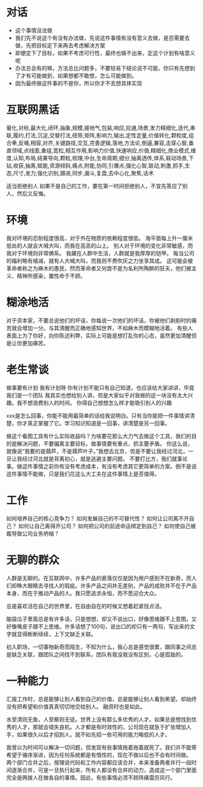 
# 对话
- 这个事情没法做
- 我们先不说这个有没有办法做，先说这件事情有没有意义去做，是否需要去做，先把目标定下来再去考虑解决方案
- 即便定下了目标，如果不考虑可行性，最终也做不出来，定这个计划有啥意义呢
- 办法总会有的嘛，方法总比问题多，不要轻易下结论说不可能，你只有先想到了才有可能做到，如果想都不敢想，怎么可能做到。
- 因为最终做这件事的不是你，所以你才不去想具体实现

# 互联网黑话
量化,对标,最大化,闭环,抽象,规模,接地气,包装,响应,拉通,场景,发力精细化,迭代,串联,履约,打法,沉淀,交替打法,纽带,矩阵,影响力,输出,定性定量,价值转化,颗粒度,组合拳,反哺,相容,对齐,关键路径,交互,完善逻辑,落地,方法论,倒逼,兼容,击穿心智,垂直领域,点线面,重组,宽松,相互作用,影响力价值,快速响应,价值,精细化,商业模式,维度,认知,布局,结果导向,颗粒,梳理,中台,生命周期,细分,抽离透传,体系,联动场景,下钻,收获,抽离,赋能,资源倾斜,痛点,附能,协同,引爆点,强化心智,联动,刺激,抓手,生态,尺寸,发力,强化识别,跟进,同步,漏斗,复盘,去中心化,聚焦,话术

适当拒绝别人
如果不是自己的工作，要在第一时间拒绝别人，不宜先答应了别人，然后又反悔。


# 环境
我对环境的忍耐程度很高，对于外在物质的依赖程度很低。
海平面每上升一厘米低处的人就会大喊大叫，而我在高高的山上。
别人对于环境的变化非常敏感，而我对于环境则非常佛系。
我藏在人群中生活，人群就是我厚厚的铠甲。
每当公司的福利略有缩减，就有人大喊大叫，而我则不费吹灰之力坐享其成。
这可能会被革命者称之为麻木的愚民，然而革命者又何尝不是为名利所陶醉的狂夫，他们被主义、精神所感染，置性命于不顾。


# 糊涂地活
对于资本家，不要总说他们的坏话，你每说一次他们的坏话，你被他们剥削时的痛苦就会增加一分。与其清醒而正确地感知世界，不如麻木而模糊地活着。
有些人表面上为了你好，向你陈述利弊，实际上可能是想打乱你的心态，虽然更加清醒但是让你更加痛苦。


# 老生常谈
做事要有计划
我有计划呀
你有计划不能只有自己知道，也应该给大家讲讲，毕竟我们是一个团队
我其实也想给别人讲，但是大家似乎对我做的这一块没有太大兴趣。我不想浪费别人的时间。
你得自己想想怎么样才能吸引别人的兴趣

xxx是怎么回事，你能不能用最简单的话给我说明白。只有当你能把一件事情讲清楚，你才真正掌握了它。学习知识知道是一回事，讲清楚是另一回事。

做这个看图工具有什么实际收益吗？为啥要花那么大力气去做这个工具，我们的目的是解决问题，不要偏离主要目标，做事情要有重点，抓主要矛盾。
你这么说，就像说“我要的是葫芦，不是葫芦叶子。”我想去北京，但是不要让我经过河北，一旦让我经过河北就是背离初心，就是逃避主要问题。
不要打比方，我们就事论事。做这件事情之前你有没有考虑成本，有没有考虑其它更简单的方案。倒不是说这件事情不能做，只是我们花这么大工夫在这件事情上是否值得。



# 工作
如何培养自己的核心竞争力？
如何发展自己的不可替代性？
如何让公司离不开自己？
如何让自己离得开公司？
如何把公司的前途命运绑定到自己？
如何使自己被裁导致公司业务坍缩？


# 无聊的群众
人群是无聊的。在互联网中，许多产品的衰落仅仅是因为用户感到不在新奇，而人们却睁大眼睛去寻找人的瑕疵。许多产品之间并无差别，产品的成败并不在于产品本身，而在于推动产品的人。我只愿追求永恒，而不愿迎合大众。


总是喜欢活在自己的世界里，在自由自在的时候又想着赶紧找点活。

脑袋瓜子里面总是有许多话，只是想想，却又不说出口，好像思维跟不上意图，又好像嘴皮子跟不上思维。许多话想了100句，说出口的却只有一两句，写出来的文字就显得断断续续，上下文缺乏关联。

初入职场，一切事物新奇而陌生，不知为什么，我心总是感觉很累，跟同事之间总是缺乏关联，跟团队之间找不到联系，团队有我没我没有区别，心是孤独的。

# 一种能力
汇报工作时，总是能够让别人看到自己的价值，总是能够让别人看到希望。却始终没有把希望和价值真真切切地交给别人。
融资时也是如此。


水至清则无鱼，人至察则无徒。世界上没有那么多优秀的人才。如果总是想找到优秀的人才，那就会错失良机。人才都是有时效性的，公司现在就急于扩张增加人手，如果很久以后才招到人，就不如先招一些可用的能力略低的人才。


我曾以为时间可以解决一切问题，但发现有些事情拖着拖着就死了。我们并不能寄希望于循序渐进，因为任何系统都是有惰性的，现在不做以后也不会有时间做。  
两个部门合并之后，按理说代码和工作内容都应该合并，本来准备两者并行一段时间逐渐合并，可是一旦执行起来，所有人都没有合并的动力，造成这一个部门里面完全是两拨人在做各自的事情。因此，有些事情必须不顾阵痛雷厉风行。
